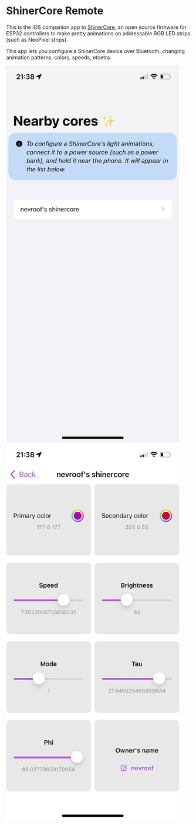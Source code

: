 # ShinerCore Remote

This is the iOS companion app to [ShinerCore](https://github.com/nevyn/shinercore), an open source
firmware for ESP32 controllers to make pretty animations on addressable RGB LED strips 
(such as NeoPixel strips).

This app lets you configure a ShinerCore device over Bluetooth, changing animation patterns, colors,
speeds, etcetra.

![](/img/cores.jpg)
![](/img/core.jpg)

